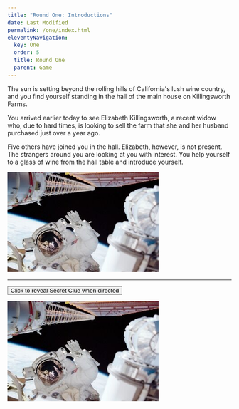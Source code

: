```yaml
---
title: "Round One: Introductions"
date: Last Modified
permalink: /one/index.html
eleventyNavigation:
  key: One
  order: 5
  title: Round One
  parent: Game
---
```

The sun is setting beyond the rolling hills of California's lush wine country, and you find yourself standing in the hall of the main house on Killingsworth Farms.

You arrived earlier today to see Elizabeth Killingsworth, a recent widow who, due to hard times, is looking to sell the farm that she and her husband purchased just over a year ago.

Five others have joined you in the hall. Elizabeth, however, is not present. The strangers around you are looking at you with interest. You help yourself to a glass of wine from the hall table and introduce yourself.

![Hello, world](/content/images/hello.jpg)

---

<script src="//unpkg.com/alpinejs" defer></script>

<div x-data="{ open: false }">
    <button class="font-bold py-2 px-6 rounded" @click="open = true" style="border:1px solid gray;">Click to reveal Secret Clue when directed</button>
    <p x-show="open">
        <img src="/content/images/hello.jpg" />
    </p>
</div>
